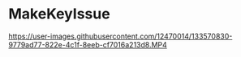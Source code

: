 



# MakeKeyIssue

https://user-images.githubusercontent.com/12470014/133570830-9779ad77-822e-4c1f-8eeb-cf7016a213d8.MP4
